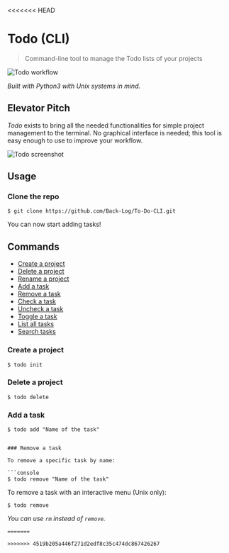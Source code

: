 <<<<<<< HEAD
# Todo (CLI)

> Command-line tool to manage the Todo lists of your projects

![Todo workflow](https://media.giphy.com/media/MTK5WgqPj9l0cs7Swo/giphy.gif)

*Built with Python3 with Unix systems in mind.*

## Elevator Pitch

*Todo* exists to bring all the needed functionalities for simple project management to the terminal. No graphical interface is needed; this tool is easy enough to use to improve your workflow.

![Todo screenshot](https://photos.google.com/search/_tra_/photo/AF1QipPKerfT6pVTK--ucQblZHHDeh18KbFjQj9L2zTX)

## Usage

### Clone the repo

```console
$ git clone https://github.com/Back-Log/To-Do-CLI.git
```
You can now start adding tasks!

## Commands

* [Create a project](#create-a-project)
* [Delete a project](#delete-a-project)
* [Rename a project](#rename-a-project)
* [Add a task](#add-a-task)
* [Remove a task](#remove-a-task)
* [Check a task](#check-a-task)
* [Uncheck a task](#uncheck-a-task)
* [Toggle a task](#toggle-a-task)
* [List all tasks](#list-all-tasks)
* [Search tasks](#search-tasks)

### Create a project

```console
$ todo init
```

### Delete a project

```console
$ todo delete
```


### Add a task

```console
$ todo add "Name of the task"
```

```

### Remove a task

To remove a specific task by name:

```console
$ todo remove "Name of the task"
```

To remove a task with an interactive menu (Unix only):

```console
$ todo remove
```

*You can use `rm` instead of `remove`.*


```
=======

>>>>>>> 4519b205a446f271d2edf8c35c474dc867426267
